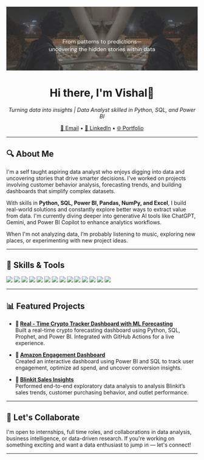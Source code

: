 ![logo](https://github.com/heyvishal08/heyvishal08/blob/main/Github%20Banner.png)
<h1 align="center">Hi there, I'm Vishal👋</h1>

<p align="center">
  <em>Turning data into insights | Data Analyst skilled in Python, SQL, and Power BI</em>
</p>

<p align="center">
  <a href="mailto:itzmevishal08@gmail.com">📧 Email</a> •
  <a href="https://www.linkedin.com/in/itsvishal08/">🔗 LinkedIn</a> •
  <a href="https://insightsbyme.framer.ai/">🌐 Portfolio</a>
</p>

---

<h2>🔍 About Me</h2>
<p>
I'm a self taught aspiring data analyst who enjoys digging into data and uncovering stories that drive smarter decisions. I’ve worked on projects involving customer behavior analysis, forecasting trends, and building dashboards that simplify complex datasets. 
</p>

<p>
With skills in <strong>Python, SQL, Power BI, Pandas, NumPy, and Excel</strong>, I build real-world solutions and constantly explore better ways to extract value from data. I'm currently diving deeper into generative AI tools like ChatGPT, Gemini, and Power BI Copilot to enhance analytics workflows.
</p>

<p>
When I'm not analyzing data, I’m probably listening to music, exploring new places, or experimenting with new project ideas.
</p>

---

<h2>🧠 Skills & Tools</h2>

<p align="left">
  <img src="https://img.shields.io/badge/Python-3776AB?style=for-the-badge&logo=python&logoColor=white"/>
  <img src="https://img.shields.io/badge/SQL-003B57?style=for-the-badge&logo=mysql&logoColor=white"/>
  <img src="https://img.shields.io/badge/Power%20BI-F2C811?style=for-the-badge&logo=powerbi&logoColor=black"/>
  <img src="https://img.shields.io/badge/Pandas-150458?style=for-the-badge&logo=pandas&logoColor=white"/>
  <img src="https://img.shields.io/badge/NumPy-013243?style=for-the-badge&logo=numpy&logoColor=white"/>
  <img src="https://img.shields.io/badge/Matplotlib-11557C?style=for-the-badge&logo=plotly&logoColor=white"/>
  <img src="https://img.shields.io/badge/Excel-217346?style=for-the-badge&logo=microsoft-excel&logoColor=white"/>
  <img src="https://img.shields.io/badge/Jupyter-F37626?style=for-the-badge&logo=jupyter&logoColor=white"/>
  <img src="https://img.shields.io/badge/Flask-000000?style=for-the-badge&logo=flask&logoColor=white"/>
  <img src="https://img.shields.io/badge/Google%20Analytics-E37400?style=for-the-badge&logo=google-analytics&logoColor=white"/>
  <img src="https://img.shields.io/badge/GitHub-181717?style=for-the-badge&logo=github&logoColor=white"/>
  <img src="https://img.shields.io/badge/ChatGPT-00A67E?style=for-the-badge&logo=openai&logoColor=white"/>
  <img src="https://img.shields.io/badge/Gemini-4285F4?style=for-the-badge&logo=google&logoColor=white"/>
  <img src="https://img.shields.io/badge/Power%20BI%20Copilot-004B50?style=for-the-badge&logo=powerbi&logoColor=white"/>
</p>

---

<h2>📊 Featured Projects</h2>

- <strong>🔗 <a href="https://insightsbyme.framer.ai/projects/crypto">Real - Time Crypto Tracker Dashboard with ML Forecasting</a></strong><br>
  Built a real-time crypto forecasting dashboard using Python, SQL, Prophet, and Power BI. Integrated with GitHub Actions for a live experience.

- <strong>🔗 <a href="https://insightsbyme.framer.ai/projects/amz">Amazon Engagement Dashboard</a></strong><br>
  Created an interactive dashboard using Power BI and SQL to track user engagement, optimize ad spend, and uncover conversion insights.

- <strong>🔗 <a href="https://insightsbyme.framer.ai/projects/blinkit">Blinkit Sales Insights</a></strong><br>
  Performed end-to-end exploratory data analysis to analysis Blinkit’s sales trends, customer purchasing behavior, and outlet performance. 

---

<h2>🚀 Let's Collaborate</h2>
<p>
I'm open to internships, full time roles, and collaborations in data analysis, business intelligence, or data-driven research.
If you're working on something exciting and want a data enthusiast to jump in — let's connect!
</p>

---

